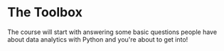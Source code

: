 # The Toolbox

The course will start with answering some basic questions people have
about data analytics with Python and you're about to get into!